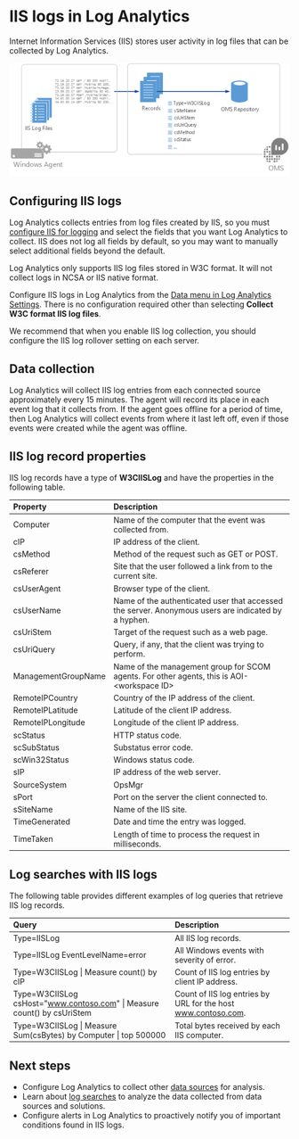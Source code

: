 <properties
   pageTitle="IIS logs in Log Analytics | Microsoft Azure"
   description="Internet Information Services (IIS) stores user activity in log files that can be collected by Log Analytics.  This article describes how to configure collection of IIS logs and details of the records they create in the OMS repository."
   services="log-analytics"
   documentationCenter=""
   authors="bwren"
   manager="jwhit"
   editor="tysonn" />
<tags
   ms.service="log-analytics"
   ms.devlang="na"
   ms.topic="article"
   ms.tgt_pltfrm="na"
   ms.workload="infrastructure-services"
   ms.date="05/11/2016"
   ms.author="bwren" />

# IIS logs in Log Analytics
Internet Information Services (IIS) stores user activity in log files that can be collected by Log Analytics.  

![IIS logs](media/log-analytics-data-sources-iis-logs/overview.png)

## Configuring IIS logs
Log Analytics collects entries from log files created by IIS, so you must [configure IIS for logging](https://technet.microsoft.com/library/hh831775.aspx) and select the fields that you want Log Analytics to collect.  IIS does not log all fields by default, so you may want to manually select additional fields beyond the default.

Log Analytics only supports IIS log files stored in W3C format.  It will not collect logs in NCSA or IIS native format.

Configure IIS logs in Log Analytics from the [Data menu in Log Analytics Settings](log-analytics-data-sources.md/configuring-data-sources).  There is no configuration required other than selecting **Collect W3C format IIS log files**.

We recommend that when you enable IIS log collection, you should configure the IIS log rollover setting on each server.


## Data collection

Log Analytics will collect IIS log entries from each connected source approximately every 15 minutes.  The agent will record its place in each event log that it collects from.  If the agent goes offline for a period of time, then Log Analytics will collect events from where it last left off, even if those events were created while the agent was offline.


## IIS log record properties

IIS log records have a type of **W3CIISLog** and have the properties in the following table.

| Property | Description |
|:--|:--|
| Computer | Name of the computer that the event was collected from. |
| cIP | IP address of the client. |
| csMethod | Method of the request such as GET or POST. |
| csReferer | Site that the user followed a link from to the current site. |
| csUserAgent | Browser type of the client. |
| csUserName | Name of the authenticated user that accessed the server. Anonymous users are indicated by a hyphen. |
| csUriStem | Target of the request such as a web page. |
| csUriQuery | Query, if any, that the client was trying to perform. |
| ManagementGroupName | Name of the management group for SCOM agents.  For other agents, this is AOI-\<workspace ID\> |
| RemoteIPCountry | Country of the IP address of the client. |
| RemoteIPLatitude | Latitude of the client IP address. |
| RemoteIPLongitude | Longitude of the client IP address. |
| scStatus | HTTP status code. |
| scSubStatus | Substatus  error code. |
| scWin32Status | Windows status code. |
| sIP | IP address of the web server. |
| SourceSystem  | OpsMgr |
| sPort | Port on the server the client connected to. |
| sSiteName | Name of the IIS site. |
| TimeGenerated | Date and time the entry was logged. |
| TimeTaken | Length of time to process the request in milliseconds. |

## Log searches with IIS logs

The following table provides different examples of log queries that retrieve IIS log records.

| Query | Description |
|:--|:--|
| Type=IISLog | All IIS log records. |
| Type=IISLog EventLevelName=error | All Windows events with severity of error. |
| Type=W3CIISLog &#124; Measure count() by cIP | Count of IIS log entries by client IP address. |
| Type=W3CIISLog csHost="www.contoso.com" &#124; Measure count() by csUriStem | Count of IIS log entries by URL for the host www.contoso.com. |
| Type=W3CIISLog &#124; Measure Sum(csBytes) by Computer &#124; top 500000| Total bytes received by each IIS computer. |

## Next steps

- Configure Log Analytics to collect other [data sources](log-analytics-data-sources.md) for analysis.
- Learn about [log searches](log-analytics-log-searches.md) to analyze the data collected from data sources and solutions.
- Configure alerts in Log Analytics to proactively notify you of important conditions found in IIS logs.
